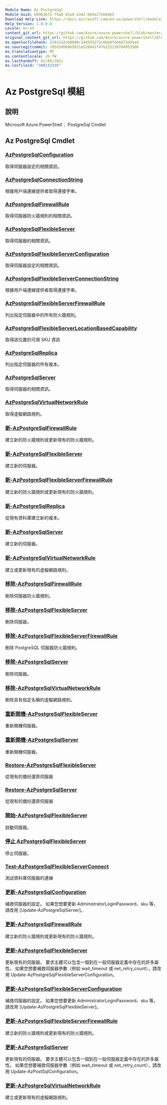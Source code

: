 ```yaml
---
Module Name: Az.PostgreSql
Module Guid: b09b1b72-75a0-43a4-a342-b69a27eb64b5
Download Help Link: https://docs.microsoft.com/en-us/powershell/module/az.postgresql
Help Version: 1.0.0.0
Locale: en-US
content_git_url: https://github.com/Azure/azure-powershell/blob/master/src/PostgreSql/help/Az.PostgreSql.md
original_content_git_url: https://github.com/Azure/azure-powershell/blob/master/src/PostgreSql/help/Az.PostgreSql.md
ms.openlocfilehash: 21012a2cb8048c144935271c6bb8fde6673dd1ed
ms.sourcegitcommit: c05d3d669b5631e526841f47b22513d78495350b
ms.translationtype: MT
ms.contentlocale: zh-TW
ms.lasthandoff: 02/09/2021
ms.locfileid: "100132335"
---
```

# Az PostgreSql 模組
## 說明
Microsoft Azure PowerShell： PostgreSql Cmdlet

## Az PostgreSql Cmdlet
### [AzPostgreSqlConfiguration](Get-AzPostgreSqlConfiguration.md)
取得伺服器設定的相關資訊。

### [AzPostgreSqlConnectionString](Get-AzPostgreSqlConnectionString.md)
根據用戶端連線提供者取得連接字串。

### [AzPostgreSqlFirewallRule](Get-AzPostgreSqlFirewallRule.md)
取得伺服器防火牆規則的相關資訊。

### [AzPostgreSqlFlexibleServer](Get-AzPostgreSqlFlexibleServer.md)
取得伺服器的相關資訊。

### [AzPostgreSqlFlexibleServerConfiguration](Get-AzPostgreSqlFlexibleServerConfiguration.md)
取得伺服器設定的相關資訊。

### [AzPostgreSqlFlexibleServerConnectionString](Get-AzPostgreSqlFlexibleServerConnectionString.md)
根據用戶端連線提供者取得連接字串。

### [AzPostgreSqlFlexibleServerFirewallRule](Get-AzPostgreSqlFlexibleServerFirewallRule.md)
列出指定伺服器中的所有防火牆規則。

### [AzPostgreSqlFlexibleServerLocationBasedCapability](Get-AzPostgreSqlFlexibleServerLocationBasedCapability.md)
取得該位置的可用 SKU 資訊

### [AzPostgreSqlReplica](Get-AzPostgreSqlReplica.md)
列出指定伺服器的所有複本。

### [AzPostgreSqlServer](Get-AzPostgreSqlServer.md)
取得伺服器的相關資訊。

### [AzPostgreSqlVirtualNetworkRule](Get-AzPostgreSqlVirtualNetworkRule.md)
取得虛擬網路規則。

### [新-AzPostgreSqlFirewallRule](New-AzPostgreSqlFirewallRule.md)
建立新的防火牆規則或更新現有的防火牆規則。

### [新-AzPostgreSqlFlexibleServer](New-AzPostgreSqlFlexibleServer.md)
建立新的伺服器。

### [新-AzPostgreSqlFlexibleServerFirewallRule](New-AzPostgreSqlFlexibleServerFirewallRule.md)
建立新的防火牆規則或更新現有的防火牆規則。

### [新-AzPostgreSqlReplica](New-AzPostgreSqlReplica.md)
從現有資料庫建立新的複本。

### [新-AzPostgreSqlServer](New-AzPostgreSqlServer.md)
建立新的伺服器。

### [新-AzPostgreSqlVirtualNetworkRule](New-AzPostgreSqlVirtualNetworkRule.md)
建立或更新現有的虛擬網路規則。

### [移除-AzPostgreSqlFirewallRule](Remove-AzPostgreSqlFirewallRule.md)
刪除伺服器防火牆規則。

### [移除-AzPostgreSqlFlexibleServer](Remove-AzPostgreSqlFlexibleServer.md)
刪除伺服器。

### [移除-AzPostgreSqlFlexibleServerFirewallRule](Remove-AzPostgreSqlFlexibleServerFirewallRule.md)
刪除 PostgreSQL 伺服器防火牆規則。

### [移除-AzPostgreSqlServer](Remove-AzPostgreSqlServer.md)
刪除伺服器。

### [移除-AzPostgreSqlVirtualNetworkRule](Remove-AzPostgreSqlVirtualNetworkRule.md)
刪除具有指定名稱的虛擬網路規則。

### [重新開機-AzPostgreSqlFlexibleServer](Restart-AzPostgreSqlFlexibleServer.md)
重新開機伺服器。

### [重新開機-AzPostgreSqlServer](Restart-AzPostgreSqlServer.md)
重新開機伺服器。

### [Restore-AzPostgreSqlFlexibleServer](Restore-AzPostgreSqlFlexibleServer.md)
從現有的備份還原伺服器

### [Restore-AzPostgreSqlServer](Restore-AzPostgreSqlServer.md)
從現有的備份還原伺服器

### [開始-AzPostgreSqlFlexibleServer](Start-AzPostgreSqlFlexibleServer.md)
啟動伺服器。

### [停止 AzPostgreSqlFlexibleServer](Stop-AzPostgreSqlFlexibleServer.md)
停止伺服器。

### [Test-AzPostgreSqlFlexibleServerConnect](Test-AzPostgreSqlFlexibleServerConnect.md)
測試資料庫伺服器的連線

### [更新-AzPostgreSqlConfiguration](Update-AzPostgreSqlConfiguration.md)
補救伺服器的設定。
如果您想要更新 AdministratorLoginPassword、sku 等，請改用 [Update-AzPostgreSqlServer]。

### [更新-AzPostgreSqlFirewallRule](Update-AzPostgreSqlFirewallRule.md)
建立新的防火牆規則或更新現有的防火牆規則。

### [更新-AzPostgreSqlFlexibleServer](Update-AzPostgreSqlFlexibleServer.md)
更新現有的伺服器。
要求主體可以包含一個到在一般伺服器定義中存在的許多屬性。
如果您想要補救伺服器參數（例如 wait_timeout 或 net_retry_count），請改用 Update-AzPostgreSqlFlexibleServerConfiguration。

### [更新-AzPostgreSqlFlexibleServerConfiguration](Update-AzPostgreSqlFlexibleServerConfiguration.md)
補救伺服器的設定。
如果您想要更新 AdministratorLoginPassword、sku 等，請改用 [Update-AzPostgreSqlFlexibleServer]。

### [更新-AzPostgreSqlFlexibleServerFirewallRule](Update-AzPostgreSqlFlexibleServerFirewallRule.md)
建立新的防火牆規則或更新現有的防火牆規則。

### [更新-AzPostgreSqlServer](Update-AzPostgreSqlServer.md)
更新現有的伺服器。
要求主體可以包含一個到在一般伺服器定義中存在的許多屬性。
如果您想要補救伺服器參數（例如 wait_timeout 或 net_retry_count），請改用 Update-AzPostSqlConfiguration。

### [更新-AzPostgreSqlVirtualNetworkRule](Update-AzPostgreSqlVirtualNetworkRule.md)
建立或更新現有的虛擬網路規則。

